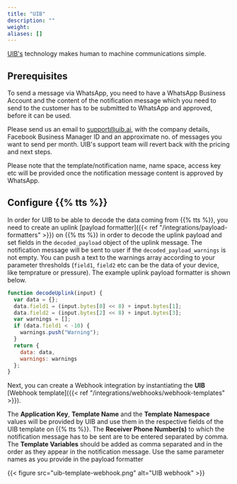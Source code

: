 ```yaml
---
title: "UIB"
description: ""
weight: 
aliases: []
---
```


[UIB's](https://www.uib.ai/) technology makes human to machine communications simple.

<!--more-->

## Prerequisites

To send a message via WhatsApp, you need to have a WhatsApp Business Account and the content of the notification message which you need to send to the customer has to be submitted to WhatsApp and approved, before it can be used.

Please send us an email to [support@uib.ai](mailto:support@uib.ai), with the company details, Facebook Business Manager ID and an approximate no. of messages you want to send per month. UIB's support team will revert back with the pricing and next steps.

Please note that the template/notification name, name space, access key etc will be provided once the notification message content is approved by WhatsApp.


## Configure {{% tts %}}

In order for UIB to be able to decode the data coming from {{% tts %}}, you need to create an uplink [payload formatter]({{< ref "/integrations/payload-formatters" >}}) on {{% tts %}} in order to decode the uplink payload and set fields in the `decoded_payload` object of the uplink message. The notification message will be sent to user if the `decoded_payload_warnings` is not empty. You can push a text to the warnings array according to your parameter thresholds (`field1`, `field2` etc can be the data of your device, like temprature or pressure). The example uplink payload formatter is shown below.

```js
function decodeUplink(input) {
  var data = {};
  data.field1 = (input.bytes[0] << 8) + input.bytes[1];
  data.field2 = (input.bytes[2] << 8) + input.bytes[3];
  var warnings = [];
  if (data.field1 < -10) {
    warnings.push("Warning");
  }
  return {
    data: data,
    warnings: warnings
  };
}
```

Next, you can create a Webhook integration by instantiating the **UIB** [Webhook template]({{< ref "/integrations/webhooks/webhook-templates" >}}).

The **Application Key**, **Template Name** and the **Template Namespace** values will be provided by UIB and use them in the respective fields of the UIB template on {{% tts %}}.
The **Receiver Phone Number(s)** to which the notification message has to be sent are to be entered separated by comma. 
The **Template Variables** should be added as comma separated and in the order as they appear in the notification message. Use the same parameter names as you provide in the payload formatter

{{< figure src="uib-template-webhook.png" alt="UIB webhook" >}}


